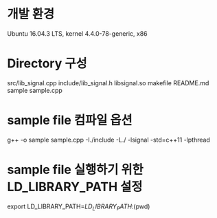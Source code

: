 # 개발 환경
Ubuntu 16.04.3 LTS, kernel 4.4.0-78-generic, x86

# Directory 구성
src/lib_signal.cpp
include/lib_signal.h
libsignal.so
makefile
README.md
sample
sample.cpp

# sample file 컴파일 옵션 
g++ -o sample sample.cpp -I./include -L./ -lsignal -std=c++11 -lpthread

# sample file 실행하기 위한 LD_LIBRARY_PATH 설정
export LD_LIBRARY_PATH=$LD_LIBRARY_PATH:$(pwd) 